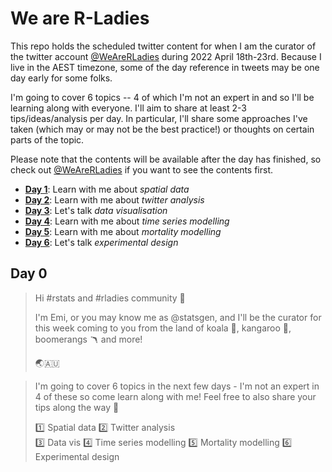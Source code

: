 
# We are R-Ladies

This repo holds the scheduled twitter content for when I am the curator of the twitter account [@WeAreRLadies](https://twitter.com/WeAreRLadies) during 2022 April 18th-23rd. Because I live in the AEST timezone, some of the day reference in tweets may be one day early for some folks. 

I'm going to cover 6 topics -- 4 of which I'm not an expert in and so I'll be learning along with everyone. I'll aim to share at least 2-3 tips/ideas/analysis per day. In particular, I'll share some approaches I've taken (which may or may not be the best practice!) or thoughts on certain parts of the topic.  

Please note that the contents will be available after the day has finished, so check out [@WeAreRLadies](https://twitter.com/WeAreRLadies) if you want to see the contents first. 

* **[Day 1](day1.md)**: Learn with me about *spatial data*
* **[Day 2](day2.md)**: Learn with me about *twitter analysis*
* **[Day 3](day3.md)**: Let's talk *data visualisation*
* **[Day 4](day4.md)**: Learn with me about *time series modelling*
* **[Day 5](day5.md)**: Learn with me about *mortality modelling*
* **[Day 6](day6.md)**: Let's talk *experimental design*


## Day 0 

<blockquote>

Hi #rstats and #rladies community 👋

I'm Emi, or you may know me as @statsgen, and I'll be the curator for this week 
coming to you from the land of koala 🐨, kangaroo 🦘, boomerangs 🪃 and more!

🌏🇦🇺


</blockquote>

<blockquote>

I'm going to cover 6 topics in the next few days - I'm not an expert in 4 of these so come learn along with me! Feel free to also share your tips along the way 🤗

1️⃣  Spatial data
2️⃣  Twitter analysis     
3️⃣  Data vis
4️⃣  Time series modelling
5️⃣  Mortality modelling
6️⃣  Experimental design
</blockquote>
